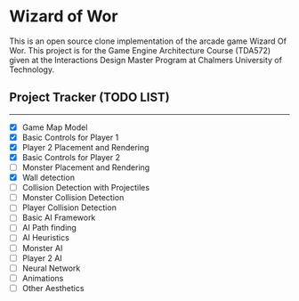 # Wizard of Wor

This is an open source clone implementation of the arcade game Wizard Of Wor.
This project is for the Game Engine Architecture Course (TDA572) given at the Interactions Design Master Program at Chalmers University of Technology.

## Project Tracker (TODO LIST)
------
- [x] Game Map Model
- [x] Basic Controls for Player 1
- [x] Player 2 Placement and Rendering
- [x] Basic Controls for Player 2
- [ ] Monster Placement and Rendering
- [x] Wall detection
- [ ] Collision Detection with Projectiles
- [ ] Monster Collision Detection
- [ ] Player Collision Detection
- [ ] Basic AI Framework
- [ ] AI Path finding
- [ ] AI Heuristics
- [ ] Monster AI
- [ ] Player 2 AI
- [ ] Neural Network
- [ ] Animations
- [ ] Other Aesthetics
